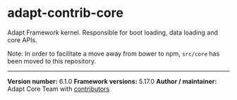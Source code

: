 # adapt-contrib-core
Adapt Framework kernel. Responsible for boot loading, data loading and core APIs.

Note: In order to facilitate a move away from bower to npm, `src/core` has been moved to this repository.

----------------------------
**Version number:** 6.1.0
**Framework versions:** 5.17.0
**Author / maintainer:** Adapt Core Team with [contributors](https://github.com/adaptlearning/adapt-contrib-core/graphs/contributors)
